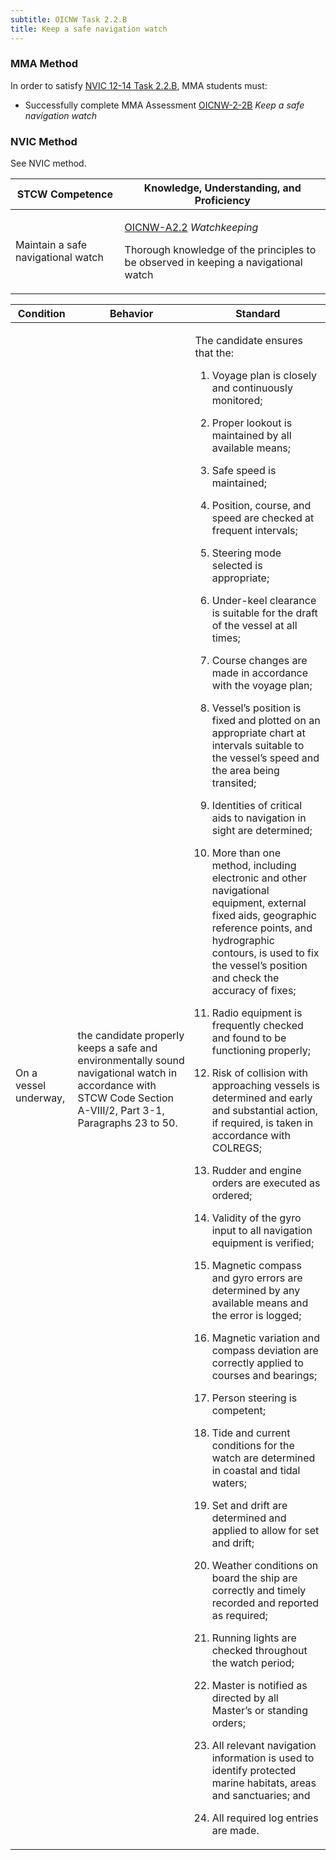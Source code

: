 ```yaml
---
subtitle: OICNW Task 2.2.B 
title: Keep a safe navigation watch
---
```



### MMA Method

In order to satisfy  [NVIC 12-14  Task  2.2.B]({{site.baseurl}}/assets/images/nvic-12-14.pdf), MMA students must:

* Successfully complete MMA Assessment [OICNW-2-2B]({{site.baseurl}}/assessments/Deck/OICNW-2-2B) *Keep a safe navigation watch*


### NVIC Method

<a onclick="togglevisibility('nvic_methods')" >See NVIC method.</a>

<div id='nvic_methods' class='hide'>

<table>
<thead>
<tr>
<th class='forty'> STCW Competence </th>
<th class='sixty'> Knowledge, Understanding, and Proficiency </th>
</tr>
</thead>




<tbody>
<tr><td markdown='1'>

Maintain a safe navigational watch

</td><td markdown='1'>

[OICNW-A2.2](../../tables/21.html#OICNW-A2.2) *Watchkeeping*

Thorough knowledge of the principles to be observed in keeping a navigational watch

</td></tr>


</tbody>
</table>


<table>
<thead>
<tr><th class='twenty'>  Condition </th><th class='twenty'> Behavior </th><th  class='sixty'>Standard </th></tr>
</thead>
<tbody >



<tr><td markdown='1'>

On a vessel underway,

</td><td markdown='1'>

the candidate properly keeps a safe and environmentally sound navigational watch in accordance with STCW Code Section A-VIII/2, Part 3-1, Paragraphs 23 to 50.

<br>

<div class="tooltip">
<span class="tooltiptext">
</span>
</div>


</td><td markdown='1'>

The candidate ensures that the:

1. Voyage plan is closely and continuously monitored;

2. Proper lookout is maintained by all available means;

3. Safe speed is maintained;

4. Position, course, and speed are checked at frequent intervals;

5. Steering mode selected is appropriate;

6. Under-keel clearance is suitable for the draft of the vessel at all times;

7. Course changes are made in accordance with the voyage plan;

8. Vessel’s position is fixed and plotted on an appropriate chart at intervals suitable to the vessel’s speed and the area being transited;

9. Identities of critical aids to navigation in sight are determined;

10. More than one method, including electronic and other navigational equipment, external fixed aids, geographic reference points, and hydrographic contours, is used to fix the vessel’s position and check the accuracy of fixes;

11. Radio equipment is frequently checked and found to be functioning properly;

12. Risk of collision with approaching vessels is determined and early and substantial action, if required, is taken in accordance with COLREGS;

13. Rudder and engine orders are executed as ordered;

14. Validity of the gyro input to all navigation equipment is verified;

15. Magnetic compass and gyro errors are determined by any available means and the error is logged;

16. Magnetic variation and compass deviation are correctly applied to courses and bearings;

17. Person steering is competent;

18. Tide and current conditions for the watch are determined in coastal and tidal waters;

19. Set and drift are determined and applied to allow for set and drift;

20. Weather conditions on board the ship are correctly and timely recorded and reported as required;

21. Running lights are checked throughout the watch period;

22. Master is notified as directed by all Master’s or standing orders;

23. All relevant navigation information is used to identify protected marine habitats, areas and sanctuaries; and

24. All required log entries are made.

</td></tr>
</tbody>
</table>
</div>
